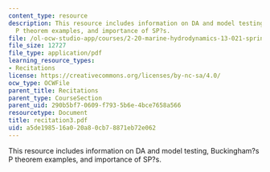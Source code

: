 ```yaml
---
content_type: resource
description: This resource includes information on DA and model testing, Buckingham?s
  P theorem examples, and importance of SP?s.
file: /ol-ocw-studio-app/courses/2-20-marine-hydrodynamics-13-021-spring-2005/a5de198516a020a80cb78871eb72e062_recitation3.pdf
file_size: 12727
file_type: application/pdf
learning_resource_types:
- Recitations
license: https://creativecommons.org/licenses/by-nc-sa/4.0/
ocw_type: OCWFile
parent_title: Recitations
parent_type: CourseSection
parent_uid: 290b5bf7-0609-f793-5b6e-4bce7658a566
resourcetype: Document
title: recitation3.pdf
uid: a5de1985-16a0-20a8-0cb7-8871eb72e062
---
```

This resource includes information on DA and model testing, Buckingham?s P theorem examples, and importance of SP?s.